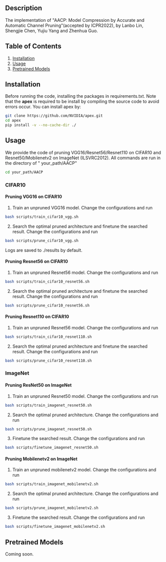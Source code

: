 ## Description

The implementation of "AACP: Model Compression by Accurate and Automatic Channel Pruning"(accepted by ICPR2022), by Lanbo Lin, Shengjie Chen, Yujiu Yang and Zhenhua Guo.

## Table of Contents

1. [Installation](#install)
2. [Usage](#usage)
3. [Pretrained Models](#pretrained)

<a name="install"/>

## Installation

Before running the code, installing the packages in requirements.txt. Note that the **apex** is required to be install by compiling the source code to avoid errors occur. You can install apex by:

```bash
git clone https://github.com/NVIDIA/apex.git
cd apex
pip install -v --no-cache-dir ./
```
<a name="usage"/>

## Usage

We provide the code of pruning VGG16/Resnet56/Resnet110 on CIFAR10 and Resnet50/Mobilenetv2 on ImageNet (ILSVRC2012). All commands are run in the directory of " your_path/AACP"

```bash
cd your_path/AACP
```

### CIFAR10

#### Pruning VGG16 on CIFAR10

1. Train an unpruned VGG16 model. Change the configurations and run

```bash
bash scripts/train_cifar10_vgg.sh
```

2. Search the optimal pruned architecture and finetune the searched result. Change the configurations and run

```bash
bash scripts/prune_cifar10_vgg.sh
```

Logs are saved to ./results by default.

#### Pruning Resnet56 on CIFAR10

1. Train an unpruned Resnet56 model. Change the configurations and run

```bash
bash scripts/train_cifar10_resnet56.sh
```

2. Search the optimal pruned architecture and finetune the searched result. Change the configurations and run

```bash
bash scripts/prune_cifar10_resnet56.sh
```

#### Pruning Resnet110 on CIFAR10

1. Train an unpruned Resnet56 model. Change the configurations and run

```bash
bash scripts/train_cifar10_resnet110.sh
```

2. Search the optimal pruned architecture and finetune the searched result. Change the configurations and run

```bash
bash scripts/prune_cifar10_resnet110.sh
```

### ImageNet

#### Pruning ResNet50 on ImageNet

1. Train an unpruned Resnet50 model. Change the configurations and run

```bash
bash scripts/train_imagenet_resnet50.sh
```

2. Search the optimal pruned architecture. Change the configurations and run

```bash
bash scripts/prune_imagenet_resnet50.sh
```

3. Finetune the searched result. Change the configurations and run

```bash
bash scripts/finetune_imagenet_resnet50.sh
```
<a name="pretrained"/>

#### Pruning Mobilenetv2 on ImageNet

1. Train an unpruned mobilenetv2 model. Change the configurations and run

```bash
bash scripts/train_imagenet_mobilenetv2.sh
```

2. Search the optimal pruned architecture. Change the configurations and run

```bash
bash scripts/prune_imagenet_mobilenetv2.sh
```

3. Finetune the searched result. Change the configurations and run

```bash
bash scripts/finetune_imagenet_mobilenetv2.sh
```

## Pretrained Models

Coming soon.
